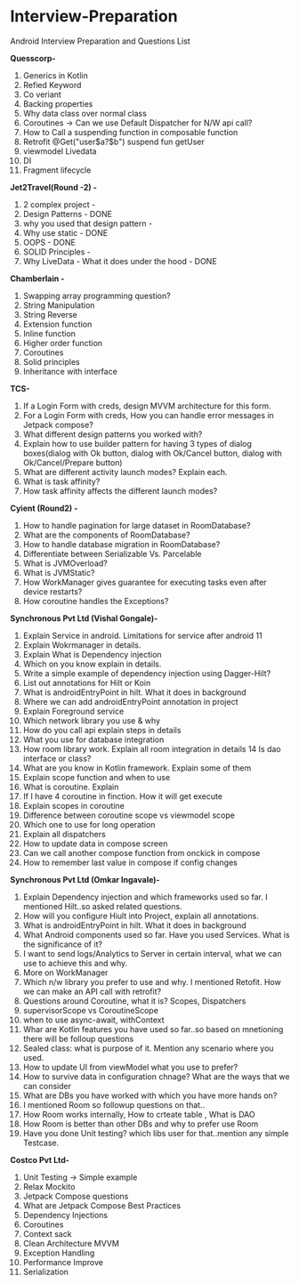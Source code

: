 # Interview-Preparation
Android Interview Preparation and Questions List

**Quesscorp-**
1. Generics in Kotlin 
2. Refied Keyword 
3. Co veriant 
4. Backing properties 
5. Why data class over normal class 
6. Coroutines -> Can we use Default Dispatcher for N/W api call? 
7. How to Call a suspending function in composable function 
8. Retrofit 
@Get("user\$a?$b")
suspend fun getUser 
9. viewmodel Livedata 
10. DI 
11. Fragment lifecycle

**Jet2Travel(Round -2) -**
1. 2 complex project - 
2. Design Patterns - DONE 
3. why you used that design pattern - 
4. Why use static - DONE 
5. OOPS - DONE 
6. SOLID Principles - 
7. Why LiveData - What it does under the hood - DONE


**Chamberlain -**
1. Swapping array programming question? 
2. String Manipulation 
3. String Reverse 
4. Extension function 
5. Inline function 
6. Higher order function 
7. Coroutines 
8. Solid principles 
9. Inheritance with interface

**TCS-**
1. If a Login Form with creds, design MVVM architecture for this form.
2. For a Login Form with creds, How you can handle error messages in Jetpack compose?
3. What different design patterns you worked with?
4. Explain how to use builder pattern for having 3 types of dialog boxes(dialog with Ok button, dialog with Ok/Cancel button, dialog with Ok/Cancel/Prepare button)
5. What are different activity launch modes? Explain each.
6. What is task affinity?
7. How task affinity affects the different launch modes?

**Cyient (Round2) -**
1. How to handle pagination for large dataset in RoomDatabase?
2. What are the components of RoomDatabase?
3. How to handle database migration in RoomDatabase?
4. Differentiate between Serializable Vs. Parcelable 
5. What is JVMOverload?
6. What is JVMStatic?
7. How WorkManager gives guarantee for executing tasks even after device restarts?
8. How coroutine handles the Exceptions?

**Synchronous Pvt Ltd (Vishal Gongale)-**
1. Explain Service in android. Limitations for service after android 11
2. Explain Wokrmanager in details. 
3. Explain What is Dependency injection 
4. Which on you know explain in details. 
5. Write a simple example of dependency injection using Dagger-Hilt? 
6. List out annotations for Hilt or Koin
7. What is androidEntryPoint in hilt. What it does in background
8. Where we can add androidEntryPoint annotation in project
9. Explain Foreground service
10. Which network library you use & why
11. How do you call api explain steps in details
12. What you use for database integration
13. How room library work. Explain all room integration in details
    14 Is dao interface or class? 
14. What are you know in Kotlin framework. Explain some of them 
15. Explain scope function and when to use 
16. What is coroutine. Explain 
17. If I have 4 coroutine in finction. How it will get execute 
18. Explain scopes in coroutine 
19. Difference between coroutine scope vs viewmodel scope 
20. Which one to use for long operation 
21. Explain all dispatchers 
22. How to update data in compose screen 
23. Can we call another compose function from onckick in compose 
24. How to remember last value in compose if config changes

**Synchronous Pvt Ltd (Omkar Ingavale)-**
1. Explain Dependency injection and which frameworks used so far. I mentioned Hilt..so asked related questions.
2. How will you configure Hiult into Project, explain all annotations.
3. What is androidEntryPoint in hilt. What it does in background
4. What Android components used so far. Have you used Services. What is the significance of it?
5. I want to send logs/Analytics to Server in certain interval, what we can use to achieve this and why.
6. More on WorkManager
7. Which n/w library you prefer to use and why. I mentioned Retofit. How we can make an API call with retrofit?
8. Questions around Coroutine, what it is? Scopes, Dispatchers
9. supervisorScope vs CoroutineScope
10. when to use async-await, withContext
11. Whar are Kotlin features you have used so far..so based on mnetioning there will be folloup questions
12. Sealed class: what is purpose of it. Mention any scenario where you used.
13. How to update UI from viewModel what you use to prefer?
14. How to survive data in configuration chnage? What are the ways that we can consider
15. What are DBs you have worked with which you have more hands on?
16. I mentioned Room so followup questions on that..
17. How Room works internally, How to crteate table , What is DAO
18. How Room is better than other DBs and why to prefer use Room
19. Have you done Unit testing? which libs user for that..mention any simple Testcase.

**Costco Pvt Ltd-**
1. Unit Testing -> Simple example 
2. Relax Mockito
3. Jetpack Compose questions
4. What are Jetpack Compose Best Practices
5. Dependency Injections
6. Coroutines
7. Context sack
8. Clean Architecture MVVM
9. Exception Handling
10. Performance Improve
11. Serialization